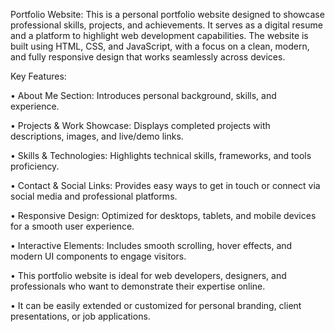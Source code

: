Portfolio Website:
This is a personal portfolio website designed to showcase professional skills, projects, and achievements. It serves as a digital resume and a platform to highlight web development capabilities. 
The website is built using HTML, CSS, and JavaScript, with a focus on a clean, modern, and fully responsive design that works seamlessly across devices.

Key Features:

• About Me Section: Introduces personal background, skills, and experience.

• Projects & Work Showcase: Displays completed projects with descriptions, images, and live/demo links.

• Skills & Technologies: Highlights technical skills, frameworks, and tools proficiency.

• Contact & Social Links: Provides easy ways to get in touch or connect via social media and professional platforms.

• Responsive Design: Optimized for desktops, tablets, and mobile devices for a smooth user experience.

• Interactive Elements: Includes smooth scrolling, hover effects, and modern UI components to engage visitors.

• This portfolio website is ideal for web developers, designers, and professionals who want to demonstrate their expertise online. 

• It can be easily extended or customized for personal branding, client presentations, or job applications.
